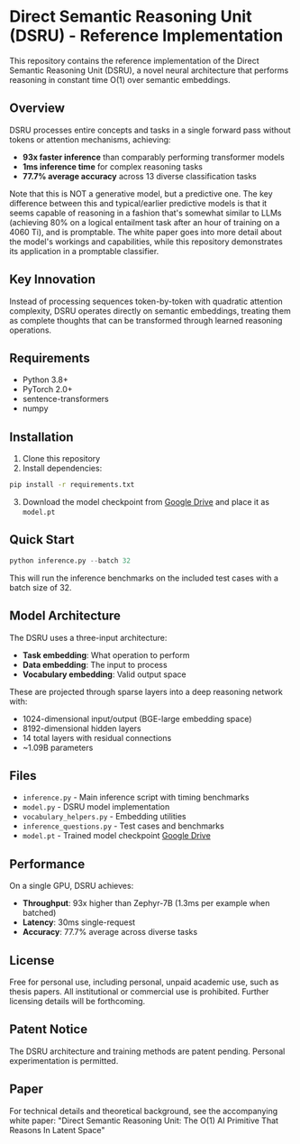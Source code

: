 # Direct Semantic Reasoning Unit (DSRU) - Reference Implementation

This repository contains the reference implementation of the Direct Semantic Reasoning Unit (DSRU), a novel neural architecture that performs reasoning in constant time O(1) over semantic embeddings.

## Overview

DSRU processes entire concepts and tasks in a single forward pass without tokens or attention mechanisms, achieving:
- **93x faster inference** than comparably performing transformer models
- **1ms inference time** for complex reasoning tasks
- **77.7% average accuracy** across 13 diverse classification tasks

Note that this is NOT a generative model, but a predictive one. The key difference between this and typical/earlier predictive models is that it seems capable of reasoning in a fashion that's somewhat similar to LLMs (achieving 80% on a logical entailment task after an hour of training on a 4060 Ti), and is promptable. The white paper goes into more detail about the model's workings and capabilities, while this repository demonstrates its application in a promptable classifier.

## Key Innovation

Instead of processing sequences token-by-token with quadratic attention complexity, DSRU operates directly on semantic embeddings, treating them as complete thoughts that can be transformed through learned reasoning operations.

## Requirements

- Python 3.8+
- PyTorch 2.0+
- sentence-transformers
- numpy

## Installation

1. Clone this repository
2. Install dependencies:
```bash
pip install -r requirements.txt
```
3. Download the model checkpoint from [Google Drive](https://drive.google.com/file/d/1oZarHzA7PwSij6aBGOQaEHCnB100St3H/view?usp=sharing) and place it as `model.pt`

## Quick Start

```python
python inference.py --batch 32
```

This will run the inference benchmarks on the included test cases with a batch size of 32.

## Model Architecture

The DSRU uses a three-input architecture:
- **Task embedding**: What operation to perform
- **Data embedding**: The input to process  
- **Vocabulary embedding**: Valid output space

These are projected through sparse layers into a deep reasoning network with:
- 1024-dimensional input/output (BGE-large embedding space)
- 8192-dimensional hidden layers
- 14 total layers with residual connections
- ~1.09B parameters

## Files

- `inference.py` - Main inference script with timing benchmarks
- `model.py` - DSRU model implementation
- `vocabulary_helpers.py` - Embedding utilities
- `inference_questions.py` - Test cases and benchmarks
- `model.pt` - Trained model checkpoint [Google Drive](https://drive.google.com/file/d/1oZarHzA7PwSij6aBGOQaEHCnB100St3H/view?usp=sharing)

## Performance

On a single GPU, DSRU achieves:
- **Throughput**: 93x higher than Zephyr-7B (1.3ms per example when batched)
- **Latency**: 30ms single-request
- **Accuracy**: 77.7% average across diverse tasks

## License

Free for personal use, including personal, unpaid academic use, such as thesis papers. All institutional or commercial use is prohibited. Further licensing details will be forthcoming.

## Patent Notice

The DSRU architecture and training methods are patent pending. Personal experimentation is permitted.

## Paper

For technical details and theoretical background, see the accompanying white paper: "Direct Semantic Reasoning Unit: The O(1) AI Primitive That Reasons In Latent Space"
